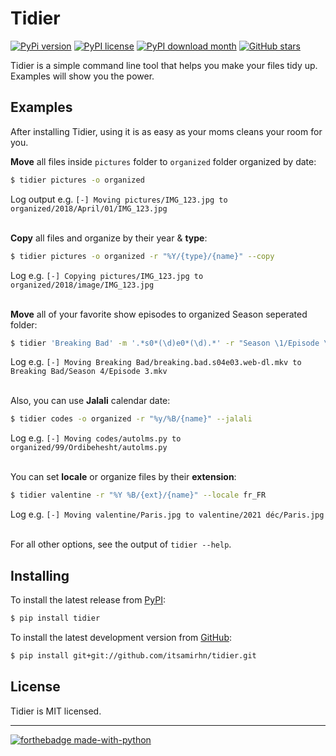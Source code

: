 # Tidier
[![PyPi version](https://badgen.net/pypi/v/tidier)](https://pypi.org/project/Tidier/)
[![PyPI license](https://img.shields.io/pypi/l/tidier.svg)](https://pypi.python.org/pypi/tidier/)
[![PyPI download month](https://img.shields.io/pypi/dm/tidier.svg)](https://pypi.python.org/pypi/tidier/)
[![GitHub stars](https://img.shields.io/github/stars/itsamirhn/tidier.svg?style=social&label=Star&maxAge=2592000)](https://github.com/itsamirhn/Tidier/stargazers/)


Tidier is a simple command line tool that helps you make your files tidy up.
Examples will show you the power.


## Examples

After installing Tidier, using it is as easy as your moms cleans your room for you.

**Move** all files inside `pictures` folder to `organized` folder organized by date:

```bash
$ tidier pictures -o organized
```
Log output e.g. `[-] Moving pictures/IMG_123.jpg to organized/2018/April/01/IMG_123.jpg`

\
**Copy** all files and organize by their year & **type**:
```bash
$ tidier pictures -o organized -r "%Y/{type}/{name}" --copy
```
Log e.g. `[-] Copying pictures/IMG_123.jpg to organized/2018/image/IMG_123.jpg`

\
**Move** all of your favorite show episodes to organized Season seperated folder:
```bash
$ tidier 'Breaking Bad' -m '.*s0*(\d)e0*(\d).*' -r "Season \1/Episode \2.{ext}"
```
Log e.g. `[-] Moving Breaking Bad/breaking.bad.s04e03.web-dl.mkv to Breaking Bad/Season 4/Episode 3.mkv`


\
Also, you can use **Jalali** calendar date:

```bash
$ tidier codes -o organized -r "%y/%B/{name}" --jalali
```
Log e.g. `[-] Moving codes/autolms.py to organized/99/Ordibehesht/autolms.py`

\
You can set **locale** or organize files by their **extension**:

```bash
$ tidier valentine -r "%Y %B/{ext}/{name}" --locale fr_FR
```
Log e.g. `[-] Moving valentine/Paris.jpg to valentine/2021 déc/Paris.jpg`

\
For all other options, see the output of `tidier --help`.


## Installing

To install the latest release from [PyPI](http://pypi.python.org/pypi/fabtools>):

``` bash
$ pip install tidier
```

To install the latest development version from [GitHub](https://github.com/itsamirhn/Tidier):

``` bash
$ pip install git+git://github.com/itsamirhn/tidier.git
```

## License

Tidier is MIT licensed.

---
[![forthebadge made-with-python](http://ForTheBadge.com/images/badges/made-with-python.svg)](https://www.python.org/)